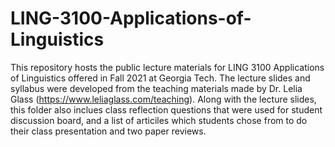 # LING-3100-Applications-of-Linguistics

This repository hosts the public lecture materials for LING 3100 Applications of Linguistics offered in Fall 2021 at Georgia Tech. 
The lecture slides and syllabus were developed from the teaching materials made by Dr. Lelia Glass (https://www.leliaglass.com/teaching). Along with the lecture slides, this folder also inclues class reflection questions that were used for student discussion board, and a list of articiles which students chose from to do their class presentation and two paper reviews. 
